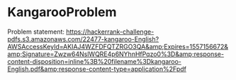 # KangarooProblem
Problem statement:
https://hackerrank-challenge-pdfs.s3.amazonaws.com/22477-kangaroo-English?AWSAccessKeyId=AKIAJ4WZFDFQTZRGO3QA&amp;Expires=1557156672&amp;Signature=Zwzw64NslWQRE4p6NYhnHfPqzo0%3D&amp;response-content-disposition=inline%3B%20filename%3Dkangaroo-English.pdf&amp;response-content-type=application%2Fpdf
